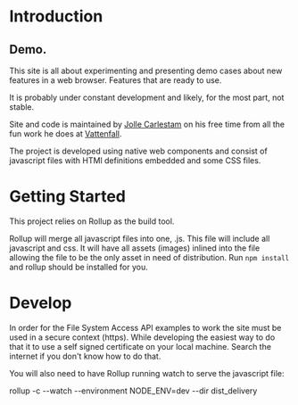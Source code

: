 # Introduction

## Demo.

This site is all about experimenting and presenting demo cases about new features in a web browser. Features that are ready to use.

It is probably under constant development and likely, for the most part, not stable.

Site and code is maintained by [Jolle Carlestam](jolle.carlestam@sogeti.se) on his free time from all the fun work he does at [Vattenfall](https://vattenfall.se).

The project is developed using native web components and consist of javascript files with HTMl definitions embedded and some CSS files.

# Getting Started

This project relies on Rollup as the build tool.

Rollup will merge all javascript files into one, .js. This file will include all javascript and css. It will have all assets (images) inlined into the file allowing the file to be the only asset in need of distribution.
Run `npm install` and rollup should be installed for you.

# Develop

In order for the File System Access API examples to work the site must be used in a secure context (https).
While developing the easiest way to do that it to use a self signed certificate on your local machine.
Search the internet if you don't know how to do that.

You will also need to have Rollup running watch to serve the javascript file:

rollup -c --watch --environment NODE_ENV=dev --dir dist_delivery
